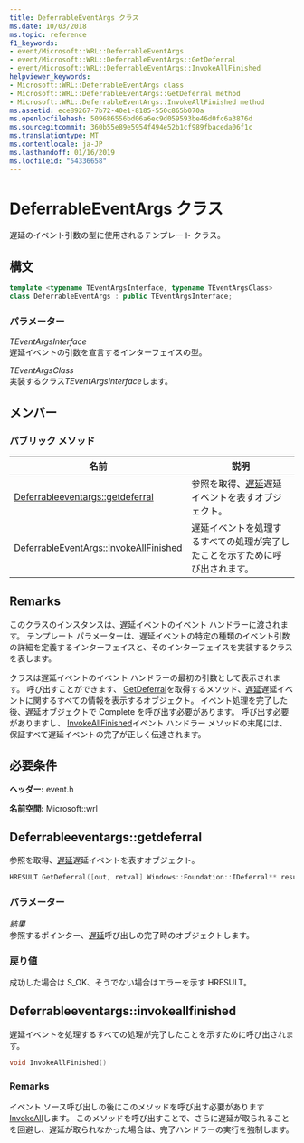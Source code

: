 ```yaml
---
title: DeferrableEventArgs クラス
ms.date: 10/03/2018
ms.topic: reference
f1_keywords:
- event/Microsoft::WRL::DeferrableEventArgs
- event/Microsoft::WRL::DeferrableEventArgs::GetDeferral
- event/Microsoft::WRL::DeferrableEventArgs::InvokeAllFinished
helpviewer_keywords:
- Microsoft::WRL::DeferrableEventArgs class
- Microsoft::WRL::DeferrableEventArgs::GetDeferral method
- Microsoft::WRL::DeferrableEventArgs::InvokeAllFinished method
ms.assetid: ece89267-7b72-40e1-8185-550c865b070a
ms.openlocfilehash: 509686556bd06a6ec9d059593be46d0fc6a3876d
ms.sourcegitcommit: 360b55e89e5954f494e52b1cf989fbaceda06f1c
ms.translationtype: MT
ms.contentlocale: ja-JP
ms.lasthandoff: 01/16/2019
ms.locfileid: "54336658"
---
```

# <a name="deferrableeventargs-class"></a>DeferrableEventArgs クラス

遅延のイベント引数の型に使用されるテンプレート クラス。

## <a name="syntax"></a>構文

```cpp
template <typename TEventArgsInterface, typename TEventArgsClass>
class DeferrableEventArgs : public TEventArgsInterface;
```

### <a name="parameters"></a>パラメーター

*TEventArgsInterface*<br/>
遅延イベントの引数を宣言するインターフェイスの型。

*TEventArgsClass*<br/>
実装するクラス*TEventArgsInterface*します。

## <a name="members"></a>メンバー

### <a name="public-methods"></a>パブリック メソッド

名前                                                         | 説明
------------------------------------------------------------ | -----------------------------------------------------------------------------------------------------------------------------
[Deferrableeventargs::getdeferral](#getdeferral)             | 参照を取得、[遅延](http://go.microsoft.com/fwlink/p/?linkid=526520)遅延イベントを表すオブジェクト。
[DeferrableEventArgs::InvokeAllFinished](#invokeallfinished) | 遅延イベントを処理するすべての処理が完了したことを示すために呼び出されます。

## <a name="remarks"></a>Remarks

このクラスのインスタンスは、遅延イベントのイベント ハンドラーに渡されます。 テンプレート パラメーターは、遅延イベントの特定の種類のイベント引数の詳細を定義するインターフェイスと、そのインターフェイスを実装するクラスを表します。

クラスは遅延イベントのイベント ハンドラーの最初の引数として表示されます。 呼び出すことができます、 [GetDeferral](#getdeferral)を取得するメソッド、[遅延](http://go.microsoft.com/fwlink/p/?linkid=526520)遅延イベントに関するすべての情報を表示するオブジェクト。 イベント処理を完了した後、遅延オブジェクトで Complete を呼び出す必要があります。 呼び出す必要がありますし、 [InvokeAllFinished](#invokeallfinished)イベント ハンドラー メソッドの末尾には、保証すべて遅延イベントの完了が正しく伝達されます。

## <a name="requirements"></a>必要条件

**ヘッダー:** event.h

**名前空間:** Microsoft::wrl

## <a name="getdeferral"></a>Deferrableeventargs::getdeferral

参照を取得、[遅延](http://go.microsoft.com/fwlink/p/?linkid=526520)遅延イベントを表すオブジェクト。

```cpp
HRESULT GetDeferral([out, retval] Windows::Foundation::IDeferral** result)
```

### <a name="parameters"></a>パラメーター

*結果*<br/>
参照するポインター、[遅延](http://go.microsoft.com/fwlink/p/?linkid=526520)呼び出しの完了時のオブジェクトします。

### <a name="return-value"></a>戻り値

成功した場合は S_OK、そうでない場合はエラーを示す HRESULT。

## <a name="invokeallfinished"></a>Deferrableeventargs::invokeallfinished

遅延イベントを処理するすべての処理が完了したことを示すために呼び出されます。

```cpp
void InvokeAllFinished()
```

### <a name="remarks"></a>Remarks

イベント ソース呼び出しの後にこのメソッドを呼び出す必要があります[InvokeAll](eventsource-class.md#invokeall)します。 このメソッドを呼び出すことで、さらに遅延が取られることを回避し、遅延が取られなかった場合は、完了ハンドラーの実行を強制します。
